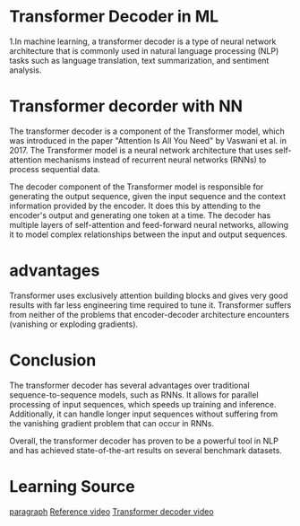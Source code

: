 # Transformer Decoder in ML

1.In machine learning, a transformer decoder is a type of neural network architecture that is commonly used in natural language processing (NLP) tasks such as language translation, text summarization, and sentiment analysis.

# Transformer decorder with NN

The transformer decoder is a component of the Transformer model, which was introduced in the paper "Attention Is All You Need" by Vaswani et al. in 2017. The Transformer model is a neural network architecture that uses self-attention mechanisms instead of recurrent neural networks (RNNs) to process sequential data.

The decoder component of the Transformer model is responsible for generating the output sequence, given the input sequence and the context information provided by the encoder. It does this by attending to the encoder's output and generating one token at a time. The decoder has multiple layers of self-attention and feed-forward neural networks, allowing it to model complex relationships between the input and output sequences.

# advantages
Transformer uses exclusively attention building blocks and gives very good results with far less engineering time required to tune it. Transformer suffers from neither of the problems that encoder-decoder architecture encounters (vanishing or exploding gradients).


# Conclusion
The transformer decoder has several advantages over traditional sequence-to-sequence models, such as RNNs. It allows for parallel processing of input sequences, which speeds up training and inference. Additionally, it can handle longer input sequences without suffering from the vanishing gradient problem that can occur in RNNs.

Overall, the transformer decoder has proven to be a powerful tool in NLP and has achieved state-of-the-art results on several benchmark datasets.


# Learning Source

[paragraph](https://towardsdatascience.com/7-things-you-didnt-know-about-the-transformer-a70d93ced6b2)
[Reference video](https://video.search.yahoo.com/search/video;_ylt=AwrO.hQU1xRkLIIMLhtXNyoA;_ylu=Y29sbwNncTEEcG9zAzEEdnRpZAMEc2VjA3BpdnM-?p=transformer+decoder+resources&fr2=piv-web&type=E211US714G0&fr=mcafee#id=1&vid=7ad8b79aa277035f9eceda4fa20f7db4&action=view)
[Transformer decoder video](https://video.search.yahoo.com/search/video;_ylt=AwrO.hQU1xRkLIIMLhtXNyoA;_ylu=Y29sbwNncTEEcG9zAzEEdnRpZAMEc2VjA3BpdnM-?p=transformer+decoder+resources&fr2=piv-web&type=E211US714G0&fr=mcafee#id=1&vid=7ad8b79aa277035f9eceda4fa20f7db4&action=view)
